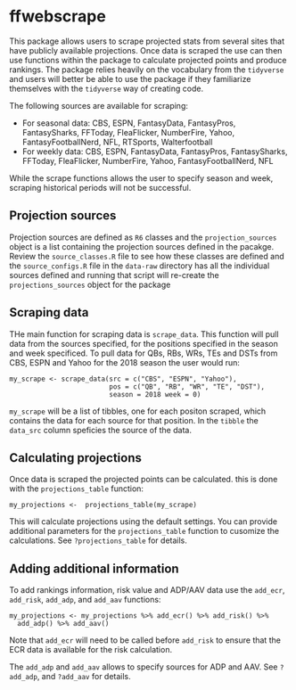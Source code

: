 # ffwebscrape

This package allows users to scrape projected stats from several sites that have
publicly available projections. Once data is scraped the use can then use functions
within the package to calculate projected points and produce rankings. The package
relies heavily on the vocabulary from the `tidyverse` and users will better be
able to use the package if they familiarize themselves with the `tidyverse` way 
of creating code.

The following sources are available for scraping:

* For seasonal data: CBS, ESPN, FantasyData, FantasyPros, FantasySharks, FFToday, 
FleaFlicker, NumberFire, Yahoo, FantasyFootballNerd, NFL, RTSports, Walterfootball
* For weekly data: CBS, ESPN, FantasyData, FantasyPros, FantasySharks, FFToday, 
FleaFlicker, NumberFire, Yahoo, FantasyFootballNerd, NFL

While the scrape functions allows the user to specify season and week, scraping
historical periods will not be successful.

## Projection sources
Projection sources are defined as `R6` classes and the `projection_sources` object
is a list containing the projection sources defined in the pacakge. Review the
`source_classes.R` file to see how these classes are defined and the `source_configs.R`
file in the `data-raw` directory has all the individual sources defined and running
that script will re-create the `projections_sources` object for the package

## Scraping data
THe main function for scraping data is `scrape_data`. This function will pull data
from the sources specified, for the positions specified in the season and week specificed.
To pull data for QBs, RBs, WRs, TEs and DSTs from CBS, ESPN and Yahoo for the 2018
season the user would run:
```
my_scrape <- scrape_data(src = c("CBS", "ESPN", "Yahoo"), 
                         pos = c("QB", "RB", "WR", "TE", "DST"),
                         season = 2018 week = 0)
```

`my_scrape` will be a list of tibbles, one for each positon scraped, which contains
the data for each source for that position. In the `tibble` the `data_src` column
speficies the source of the data.

## Calculating projections
Once data is scraped the projected points can be calculated. this is done with
the `projections_table` function:
```
my_projections <-  projections_table(my_scrape)
```
This will calculate projections using the default settings. You can provide additional
parameters for the `projections_table` function to cusomize the calculations.
See `?projections_table` for details.

## Adding additional information
To add rankings information, risk value and ADP/AAV data use the `add_ecr`, `add_risk`, 
`add_adp`, and `add_aav` functions:
```
my_projections <- my_projections %>% add_ecr() %>% add_risk() %>%
  add_adp() %>% add_aav()
```
Note that `add_ecr` will need to be called before `add_risk` to ensure that the
ECR data is available for the risk calculation.

The `add_adp` and `add_aav` allows to specify sources for ADP and AAV. See `?add_adp`,
and `?add_aav` for details.

